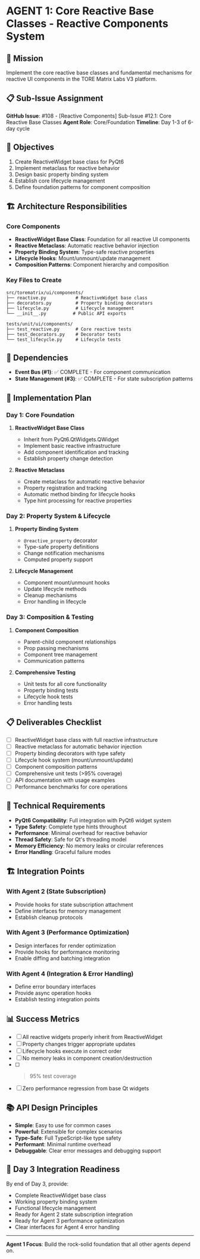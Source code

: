 # AGENT 1: Core Reactive Base Classes - Reactive Components System

## 🎯 Mission
Implement the core reactive base classes and fundamental mechanisms for reactive UI components in the TORE Matrix Labs V3 platform.

## 📋 Sub-Issue Assignment
**GitHub Issue**: #108 - [Reactive Components] Sub-Issue #12.1: Core Reactive Base Classes
**Agent Role**: Core/Foundation
**Timeline**: Day 1-3 of 6-day cycle

## 🎯 Objectives
1. Create ReactiveWidget base class for PyQt6
2. Implement metaclass for reactive behavior
3. Design basic property binding system
4. Establish core lifecycle management
5. Define foundation patterns for component composition

## 🏗️ Architecture Responsibilities

### Core Components
- **ReactiveWidget Base Class**: Foundation for all reactive UI components
- **Reactive Metaclass**: Automatic reactive behavior injection
- **Property Binding System**: Type-safe reactive properties
- **Lifecycle Hooks**: Mount/unmount/update management
- **Composition Patterns**: Component hierarchy and composition

### Key Files to Create
```
src/torematrix/ui/components/
├── reactive.py           # ReactiveWidget base class
├── decorators.py         # Property binding decorators
├── lifecycle.py          # Lifecycle management
└── __init__.py          # Public API exports

tests/unit/ui/components/
├── test_reactive.py      # Core reactive tests
├── test_decorators.py    # Decorator tests
└── test_lifecycle.py     # Lifecycle tests
```

## 🔗 Dependencies
- **Event Bus (#1)**: ✅ COMPLETE - For component communication
- **State Management (#3)**: ✅ COMPLETE - For state subscription patterns

## 🚀 Implementation Plan

### Day 1: Core Foundation
1. **ReactiveWidget Base Class**
   - Inherit from PyQt6.QtWidgets.QWidget
   - Implement basic reactive infrastructure
   - Add component identification and tracking
   - Establish property change detection

2. **Reactive Metaclass**
   - Create metaclass for automatic reactive behavior
   - Property registration and tracking
   - Automatic method binding for lifecycle hooks
   - Type hint processing for reactive properties

### Day 2: Property System & Lifecycle
1. **Property Binding System**
   - `@reactive_property` decorator
   - Type-safe property definitions
   - Change notification mechanisms
   - Computed property support

2. **Lifecycle Management**
   - Component mount/unmount hooks
   - Update lifecycle methods
   - Cleanup mechanisms
   - Error handling in lifecycle

### Day 3: Composition & Testing
1. **Component Composition**
   - Parent-child component relationships
   - Prop passing mechanisms
   - Component tree management
   - Communication patterns

2. **Comprehensive Testing**
   - Unit tests for all core functionality
   - Property binding tests
   - Lifecycle hook tests
   - Error handling tests

## 📋 Deliverables Checklist
- [ ] ReactiveWidget base class with full reactive infrastructure
- [ ] Reactive metaclass for automatic behavior injection
- [ ] Property binding decorators with type safety
- [ ] Lifecycle hook system (mount/unmount/update)
- [ ] Component composition patterns
- [ ] Comprehensive unit tests (>95% coverage)
- [ ] API documentation with usage examples
- [ ] Performance benchmarks for core operations

## 🔧 Technical Requirements
- **PyQt6 Compatibility**: Full integration with PyQt6 widget system
- **Type Safety**: Complete type hints throughout
- **Performance**: Minimal overhead for reactive behavior
- **Thread Safety**: Safe for Qt's threading model
- **Memory Efficiency**: No memory leaks or circular references
- **Error Handling**: Graceful failure modes

## 🏗️ Integration Points

### With Agent 2 (State Subscription)
- Provide hooks for state subscription attachment
- Define interfaces for memory management
- Establish cleanup protocols

### With Agent 3 (Performance Optimization)
- Design interfaces for render optimization
- Provide hooks for performance monitoring
- Enable diffing and batching integration

### With Agent 4 (Integration & Error Handling)
- Define error boundary interfaces
- Provide async operation hooks
- Establish testing integration points

## 📊 Success Metrics
- [ ] All reactive widgets properly inherit from ReactiveWidget
- [ ] Property changes trigger appropriate updates
- [ ] Lifecycle hooks execute in correct order
- [ ] No memory leaks in component creation/destruction
- [ ] >95% test coverage
- [ ] Zero performance regression from base Qt widgets

## 📚 API Design Principles
- **Simple**: Easy to use for common cases
- **Powerful**: Extensible for complex scenarios
- **Type-Safe**: Full TypeScript-like type safety
- **Performant**: Minimal runtime overhead
- **Debuggable**: Clear error messages and debugging support

## 🎯 Day 3 Integration Readiness
By end of Day 3, provide:
- Complete ReactiveWidget base class
- Working property binding system
- Functional lifecycle management
- Ready for Agent 2 state subscription integration
- Ready for Agent 3 performance optimization
- Clear interfaces for Agent 4 error handling

---
**Agent 1 Focus**: Build the rock-solid foundation that all other agents depend on.